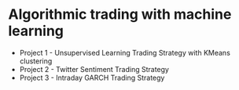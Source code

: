# Algorithmic trading with machine learning
* Project 1 - Unsupervised Learning Trading Strategy with KMeans clustering
* Project 2 - Twitter Sentiment Trading Strategy
* Project 3 - Intraday GARCH Trading Strategy

